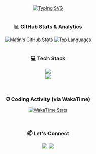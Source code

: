 <div align="center">
  <a href="https://git.io/typing-svg"><img src="https://readme-typing-svg.demolab.com?font=Fira+Code&weight=700&size=28&pause=1000&color=00FFFF&center=true&vCenter=true&width=600&lines=Hi+there%2C+I'm+Matin+Mousavi+%F0%9F%91%8B;A+passionate+Front-End+Developer;Building+the+web%2C+one+component+at+a+time." alt="Typing SVG" /></a>
</div>

<br>

<div align="center">
  <h3>📊 GitHub Stats & Analytics</h3>
  <img src="https://github-readme-stats.vercel.app/api?username=matinmousavi&show_icons=true&theme=github_dark&hide_border=true&title_color=00FFFF&icon_color=00FFFF&text_color=e2e8f0&bg_color=0d1117&count_private=true&cache_seconds=14400" alt="Matin's GitHub Stats" />
  <img src="https://github-readme-stats.vercel.app/api/top-langs/?username=matinmousavi&layout=compact&theme=github_dark&hide_border=true&title_color=00FFFF&text_color=e2e8f0&bg_color=0d1117&langs_count=8" alt="Top Languages" />
</div>

<br>

<div align="center">
  <h3>💻 Tech Stack</h3>
  <p>
    <img src="https://skillicons.dev/icons?i=ts,react,nextjs,nodejs,tailwind,antdesign" />
    <br>
    <img src="https://skillicons.dev/icons?i=docker,mongodb,git,github,vscode,figma" />
  </p>
</div>

<br>

<div align="center">
  <h3>⏰ Coding Activity (via WakaTime)</h3>
  <p>
    <a href="https://wakatime.com/@matinmousavi">
      <img src="https://github-readme-stats.vercel.app/api/wakatime?username=@matinmousavi&theme=github_dark&hide_border=true&title_color=00FFFF&text_color=e2e8f0&bg_color=0d1117&layout=compact" alt="WakaTime Stats" />
    </a>
  </p>
</div>

<br>

<div align="center">
  <h3>📫 Let's Connect</h3>
  <p>
    <a href="https://www.linkedin.com/in/matinmousavi/" target="_blank"><img src="https://img.shields.io/badge/LinkedIn-0077B5?style=for-the-badge&logo=linkedin&logoColor=white&logoColor=white" /></a>
    <a href="mailto:matinmousavi5049@gmail.com"><img src="https://img.shields.io/badge/Gmail-D14836?style=for-the-badge&logo=gmail&logoColor=white" /></a>
  </p>
</div>
